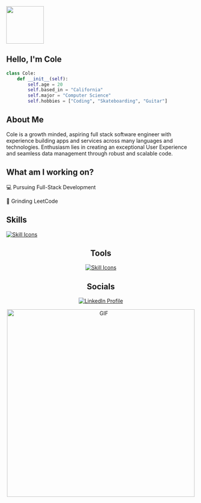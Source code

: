 <div align="left">
  <img height="100" src="https://github.com/Cole-Hartman/Cole-Hartman/assets/119756359/5807ea41-15e0-4268-9e81-0bf9f9b6e0d6"  />
</div>

<h2 align="left">
  Hello, I'm Cole
</h2>

```python
class Cole:
    def __init__(self):
        self.age = 20
        self.based_in = "California"
        self.major = "Computer Science"
        self.hobbies = ["Coding", "Skateboarding", "Guitar"]
```
<h2 align="left">About Me</h2>
<p align="left">Cole is a growth minded, aspiring full stack software engineer with experience building apps and services across many languages and technologies. Enthusiasm lies in creating an exceptional User Experience and seamless data management through robust and scalable code.</p>

<h2 align="left">What am I working on?</h2>

<div align="left">
  <p>💻 Pursuing Full-Stack Development</p>
  <p>🔑 Grinding LeetCode</p>
</div>

<h2 align="left">Skills</h2>
<p align="left">
  <a href="https://skillicons.dev">
    <img src="https://skillicons.dev/icons?i=python,js,ts,c,html,css,bootstrap,tailwind,react,nodejs" alt="Skill Icons" />
  </a>
</p>

<h2 align="center">Tools</h2>
<p align="center">
  <a href="https://skillicons.dev">
    <img src="https://skillicons.dev/icons?i=vscode,vim,git,github,figma" alt="Skill Icons" />
  </a>
</p>

<h2 align="center">Socials</h2>
<p align="center">
  <a href="https://www.linkedin.com/in/cole-hartman-293683224/">
    <img src="https://skillicons.dev/icons?i=linkedin" alt="LinkedIn Profile" style="cursor: pointer;" />
  </a>
</p>

<div align="center">
  <img src="https://user-images.githubusercontent.com/74038190/212284158-e840e285-664b-44d7-b79b-e264b5e54825.gif" alt="GIF" style="width: 500px; height: auto;">
</div>

